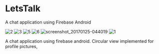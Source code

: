 # LetsTalk
A chat application using Firebase Android 

![2](https://cloud.githubusercontent.com/assets/22554907/22285218/ba32dfc8-e2b8-11e6-9843-b704a01b6f17.png)
![3](https://cloud.githubusercontent.com/assets/22554907/22285219/ba32dee2-e2b8-11e6-9e62-6cde70baa024.png)
![5](https://cloud.githubusercontent.com/assets/22554907/22285220/ba333acc-e2b8-11e6-8d98-6bf2eb610e9c.png)
![6](https://cloud.githubusercontent.com/assets/22554907/22285223/ba35daca-e2b8-11e6-9d0b-ae6b98c424fa.png)
![screenshot_20170125-044019](https://cloud.githubusercontent.com/assets/22554907/22285221/ba33b056-e2b8-11e6-953c-e148c1375134.png)
![1](https://cloud.githubusercontent.com/assets/22554907/22285222/ba344fde-e2b8-11e6-8908-da766005d5f5.png)

A chat application using firebase android. Circular view implemented for profile pictures,
